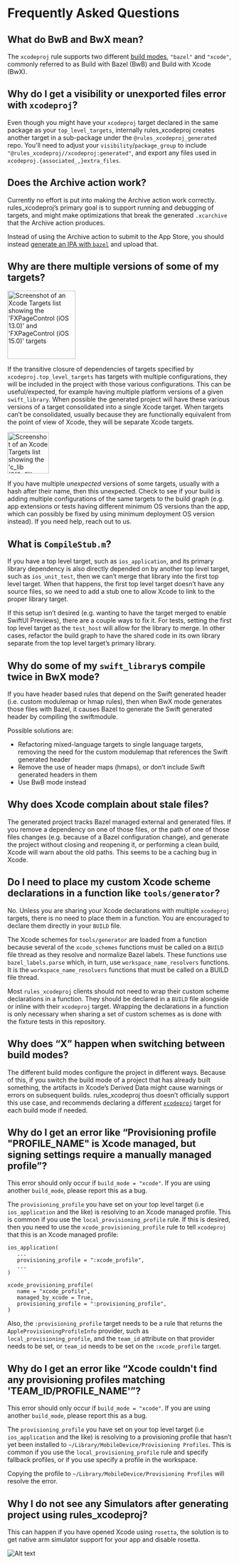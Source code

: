 # Frequently Asked Questions

## What do BwB and BwX mean?

The `xcodeproj` rule supports two different
[build modes](bazel.md#xcodeproj-build_mode), `"bazel"` and `"xcode"`, commonly
referred to as Build with Bazel (BwB) and Build with Xcode (BwX).

## Why do I get a visibility or unexported files error with `xcodeproj`?

Even though you might have your `xcodeproj` target declared in the same package
as your `top_level_targets`, internally rules_xcodeproj creates another target
in a sub-package under the `@rules_xcodeproj_generated` repo. You'll need
to adjust your `visibility`/`package_group` to include
`"@rules_xcodeproj//xcodeproj:generated"`, and export any files used in
`xcodeproj.{associated_,}extra_files`.

## Does the Archive action work?

Currently no effort is put into making the Archive action work correctly.
rules_xcodeproj’s primary goal is to support running and debugging of
targets, and might make optimizations that break the generated `.xcarchive` that
the Archive action produces.

Instead of using the Archive action to submit to the App Store, you should
instead [generate an IPA with
`bazel`](https://github.com/bazelbuild/rules_apple/blob/master/doc/tutorials/ios-app.md#find-the-build-outputs)
and upload that.

## Why are there multiple versions of some of my targets?

<img alt="Screenshot of an Xcode Targets list showing the 'FXPageControl (iOS 13.0)' and 'FXPageControl (iOS 15.0)' targets" src="https://user-images.githubusercontent.com/158658/225914670-4f9ebe5e-be18-4462-a551-b5886096c434.png" width="153" >

If the transitive closure of dependencies of targets specified by
`xcodeproj.top_level_targets` has targets with multiple configurations, they
will be included in the project with those various configurations. This can be
useful/expected, for example having multiple platform versions of a given
`swift_library`. When possible the generated project will have these various
versions of a target consolidated into a single Xcode target. When targets can’t
be consolidated, usually because they are functionally equivalent from the point
of view of Xcode, they will be separate Xcode targets.

<img alt="Screenshot of an Xcode Targets list showing the 'c_lib (8f0e2)', 'c_lib (56c24)', and 'с_lib (×86_64)' targets" src="https://user-images.githubusercontent.com/158658/225914621-8d8fd0b6-8268-4db5-9475-1d490a73998b.png" width="93">

If you have multiple _unexpected_ versions of some targets, usually with a
hash after their name, then this unexpected. Check to see if your build is
adding multiple configurations of the same targets to the build graph (e.g. app
extensions or tests having different minimum OS versions than the app, which can
possibly be fixed by using minimum deployment OS version instead). If you
need help, reach out to us.

## What is `CompileStub.m`?

If you have a top level target, such as `ios_application`, and its primary
library dependency is also directly depended on by another top level target,
such as `ios_unit_test`, then we can’t merge that library into the first top
level target. When that happens, the first top level target doesn’t have any
source files, so we need to add a stub one to allow Xcode to link to the proper
library target.

If this setup isn’t desired (e.g. wanting to have the target merged to enable
SwiftUI Previews), there are a couple ways to fix it. For tests, setting the
first top level target as the `test_host` will allow for the library to merge.
In other cases, refactor the build graph to have the shared code in its own
library separate from the top level target’s primary library.

## Why do some of my `swift_library`s compile twice in BwX mode?

If you have header based rules that depend on the Swift generated header (i.e.
custom modulemap or hmap rules), then when BwX mode generates those files with
Bazel, it causes Bazel to generate the Swift generated header by compiling the
swiftmodule.

Possible solutions are:

- Refactoring mixed-language targets to single language targets, removing the
  need for the custom modulemap that references the Swift generated header
- Remove the use of header maps (hmaps), or don’t include Swift generated
  headers in them
- Use BwB mode instead

## Why does Xcode complain about stale files?

The generated project tracks Bazel managed external and generated files. If you
remove a dependency on one of those files, or the path of one of those files
changes (e.g. because of a Bazel configuration change), and generate the project
without closing and reopening it, or performing a clean build, Xcode will warn
about the old paths. This seems to be a caching bug in Xcode.

## Do I need to place my custom Xcode scheme declarations in a function like `tools/generator`?

No. Unless you are sharing your Xcode declarations with multiple `xcodeproj`
targets, there is no need to place them in a function. You are encouraged to
declare them directly in your `BUILD` file.

The Xcode schemes for `tools/generator` are loaded from a function because
several of the `xcode_schemes` functions must be called on a `BUILD` file
thread as they resolve and normalize Bazel labels. These functions use
`bazel_labels.parse` which, in turn, use `workspace_name_resolvers`
functions. It is the `workspace_name_resolvers` functions that must be called
on a BUILD file thread.

Most `rules_xcodeproj` clients should not need to wrap their custom scheme
declarations in a function. They should be declared in a `BUILD` file alongside
or inline with their `xcodeproj` target. Wrapping the declarations in a function
is only necessary when sharing a set of custom schemes as is done with the
fixture tests in this repository.

## Why does “X” happen when switching between build modes?

The different build modes configure the project in different ways. Because of
this, if you switch the build mode of a project that has already built
something, the artifacts in Xcode’s Derived Data might cause warnings or errors
on subsequent builds. rules_xcodeproj thus doesn’t officially support this use
case, and recommends declaring a different [`xcodeproj`](bazel.md#xcodeproj)
target for each build mode if needed.

## Why do I get an error like “Provisioning profile "PROFILE_NAME" is Xcode managed, but signing settings require a manually managed profile”?

This error should only occur if `build_mode = "xcode"`. If you are using another
`build_mode`, please report this as a bug.

The `provisioning_profile` you have set on your top level target (i.e
`ios_application` and the like) is resolving to an Xcode managed profile. This
is common if you use the `local_provisioning_profile` rule. If this is desired,
then you need to use the `xcode_provisioning_profile` rule to tell `xcodeproj`
that this is an Xcode managed profile:

```starlark
ios_application(
   ...
   provisioning_profile = ":xcode_profile",
   ...
)

xcode_provisioning_profile(
   name = "xcode_profile",
   managed_by_xcode = True,
   provisioning_profile = ":provisioning_profile",
)
```

Also, the `:provisioning_profile` target needs to be a rule that returns the
`AppleProvisioningProfileInfo` provider, such as `local_provisioning_profile`,
and the `team_id` attribute on that provider needs to be set, or `team_id` needs
to be set on the `:xcode_profile` target.

## Why do I get an error like “Xcode couldn't find any provisioning profiles matching 'TEAM_ID/PROFILE_NAME'”?

This error should only occur if `build_mode = "xcode"`. If you are using another
`build_mode`, please report this as a bug.

The `provisioning_profile` you have set on your top level target (i.e
`ios_application` and the like) is resolving to a provisioning profile that
hasn’t yet been installed to `~/Library/MobileDevice/Provisioning Profiles`.
This is common if you use the `local_provisioning_profile` rule and specify
fallback profiles, or if you use specify a profile in the workspace.

Copying the profile to `~/Library/MobileDevice/Provisioning Profiles` will
resolve the error.

## Why I do not see any Simulators after generating project using rules_xcodeproj?

This can happen if you have opened Xcode using `rosetta`, the solution is to get native arm simulator support for your app and disable rosetta.

![Alt text](/xcode-rosetta.png?raw=true "Xcode without Rosetta")

